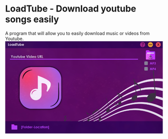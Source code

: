 # LoadTube - Download youtube songs easily
 A program that will allow you to easily download music or videos from Youtube.
<img src="https://raw.githubusercontent.com/utkayfirat/LoadTube/main/promotion_images/image_1.jpg">
